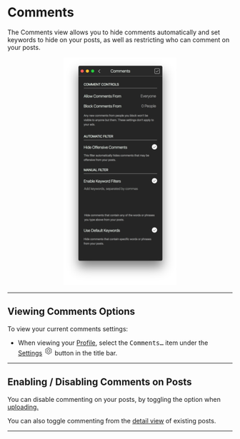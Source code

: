 # Comments

The Comments view allows you to hide comments automatically and set keywords to hide on your posts, as well as restricting who can comment on your posts.

<p style="text-align: center; margin-top: 1em;"><img src="/views/assets/profile-comments.png" width="50%" height="50%" /></p>

------

## Viewing Comments Options

To view your current comments settings:

- When viewing your [Profile](/views/profile.md), select the <kbd>Comments…</kbd> item under the [Settings](/views/profile/settings.md) <img src="/views/assets/settings.png" width="20" height="20" /> button in the title bar.

------

## Enabling / Disabling Comments on Posts

You can disable commenting on your posts, by toggling the option when [uploading.](/views/upload.md)

You can also toggle commenting from the [detail view](/views/detailview.md#comments) of existing posts.

------
